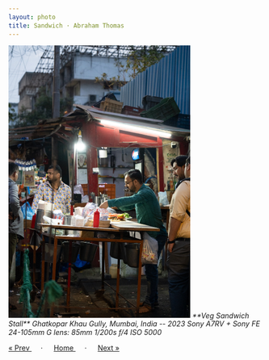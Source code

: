 ```yaml
---
layout: photo
title: Sandwich · Abraham Thomas
---
```


<img src="/assets/photos/Sandwich.jpg" width="360px" class="photo">

<i>
**Veg Sandwich Stall**  
Ghatkopar Khau Gully, Mumbai, India -- 2023  
Sony A7RV + Sony FE 24-105mm G lens: 85mm 1/200s f/4 ISO 5000
</i>

<a href="/gallery/pizza"> &laquo; Prev </a> &emsp; · &emsp; 
<a href="/gallery"> Home </a> &emsp; · &emsp; 
<a href="/gallery/rickshaw"> Next &raquo; </a>
